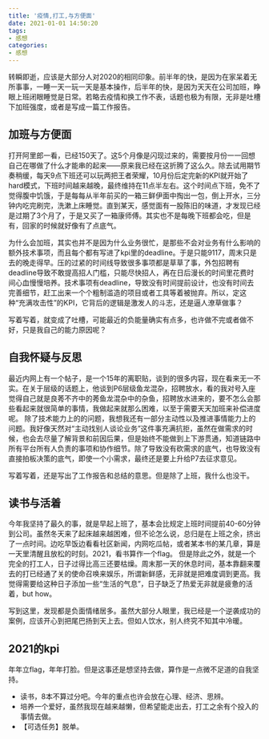 ```yaml
---
title: '疫情,打工,与方便面'
date: 2021-01-01 14:50:20
tags:
- 感想
categories: 
- 感想
---
```


转瞬即逝，应该是大部分人对2020的相同印象。前半年的快，是因为在家呆着无所事事，一睡一天一玩一天是基本操作，后半年的快，是因为天天在公司加班，睁眼上班闭眼睡觉是日常。若略去疫情和换工作不表，话题也极为有限，无非是吐槽下加班强度，或者是写成一篇工作报告。

## 加班与方便面
打开阿里郎一看，已经150天了。这5个月像是闪现过来的，需要按月份一一回想自己在哪做了什么才能串的起来——原来我已经在这折腾了这么久。除去试用期节奏稍缓，每天9点下班还可以玩两把王者荣耀，10月份后定完新的KPI就开始了hard模式，下班时间越来越晚，最终维持在11点半左右。这个时间点下班，免不了觉得腹中饥饿，于是每每从半年前买的一箱三鲜伊面中掏出一包，倒上开水，三分钟内吃完刷完，洗漱上床睡觉。直到某天，感觉面有一股陈旧的味道，才发现已经是过期了3个月了，于是又买了一箱康师傅。其实也不是每晚下班都会吃，但是有，回家的时候就好像有了点底气。

为什么会加班，其实也并不是因为什么业务很忙，是那些不会对业务有什么影响的额外技术事项，而且每个都有写进了kpi里的deadline。于是只能9117，周末只是去的晚走得早。压的过紧的时间线导致很多事项都是草草了事，外包招聘有deadline导致不敢提高招人门槛，只能尽快招人，再在日后漫长的时间里花费时间心血慢慢培养。技术事项有deadline，导致没有时间提前设计，也没有时间去完善细节，赶工出来一个个粗制滥造的项目或者工具等着被抛弃。所以，定这种“充满攻击性”的KPI，它背后的逻辑是激发人的斗志，还是逼人潦草做事？

写着写着，就变成了吐槽，可能最近的负能量确实有点多，也许做不完或者做不好，只是我自己的能力原因呢？

## 自我怀疑与反思
最近内网上有一个帖子，是一个15年的离职贴，谈到的很多内容，现在看来无一不实。在关于层级的话题上，他谈到P6层级鱼龙混杂，招聘放水，看的我对号入座觉得自己就是良莠不齐中的莠鱼龙混杂中的杂鱼，招聘放水进来的，要不怎么会那些看起来就很简单的事情，我做起来就那么困难，以至于需要天天加班来补偿进度呢。
除了技术能力上的的问题，我想我还有一部分主动性以及推进事情能力上的问题。我好像天然对“主动找别人谈论业务”这件事充满抗拒，虽然在做需求的时候，也会去尽量了解背景和前因后果，但是始终不能做到上下游贯通，知道链路中所有平台所有人负责的事项和协作细节。除了导致没有砍需求的底气，也导致没有直接拍板决策的底气，即使一个小需求，最终还是要上升给P7去征求意见。

写着写着，还是写出了工作报告和总结的意思。但是除了上班，我什么也没干。

## 读书与活着
今年我坚持了最久的事，就是早起上班了，基本会比规定上班时间提前40-60分钟到公司。虽然冬天来了起床越来越困难，但不论怎么说，总归是在上班之余，挤出了一点时间。边吃早饭边看看社区新闻，内网吃瓜帖，或者某本书的某几章，算是一天里清醒且放松的时刻。2021，看书算作一个flag。
但是除此之外，就是一个完全的打工人，日子过得比高三还要枯燥。周末那一天的休息时间，基本靠翻来覆去的打已经通了关的使命召唤来娱乐，所谓新鲜感，无非就是把难度调到更高。我觉得需要给这种日子添加一些“生活的气息”，日子缺乏了热爱无非就是疲惫的活着，but how。

写到这里，发现都是负面情绪居多。虽然大部分人眼里，我已经是一个逆袭成功的案例，应该开心到把尾巴扬到天上去。但如人饮水，别人终究不知其中冷暖。

## 2021的kpi
年年立flag，年年打脸。但是这事还是想坚持去做，算作是一点微不足道的自我坚持。

* 读书，8本不算过分吧。今年的重点也许会放在心理、经济、思辨。
* 培养一个爱好，虽然我现在越来越懒，但希望能走出去，打工之余有个投入的事情去做。
* 【可选任务】脱单。